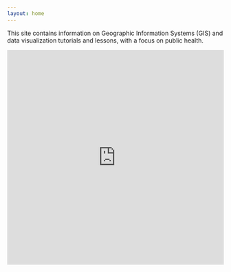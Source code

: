 ```yaml
---
layout: home
---
```


This site contains information on Geographic Information Systems (GIS) and data visualization tutorials and lessons, with a focus on public health.

<div class="sqs-block code-block sqs-block-code" data-block-type="23" id="block-yui_3_10_1_1_1400852221439_13171"><div class="sqs-block-content"><iframe width='100%' height='500px' frameBorder='0' src='http://a.tiles.mapbox.com/v3/cgoranson.iadfb7eb/attribution,zoompan,zoomwheel,share.html'></iframe></div></div>